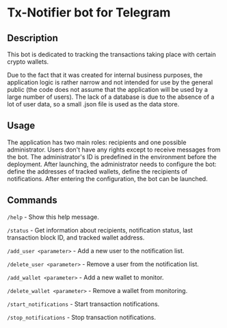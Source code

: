 
# Tx-Notifier bot for Telegram

## Description

This bot is dedicated to tracking the transactions taking place with certain crypto wallets. 

Due to the fact that it was created for internal business purposes, the application logic is rather narrow and not intended for use by the general public (the code does not assume that the application will be used by a large number of users). The lack of a database is due to the absence of a lot of user data, so a small .json file is used as the data store.

## Usage

The application has two main roles: recipients and one possible administrator. Users don't have any rights except to receive messages from the bot. The administrator's ID is predefined in the environment before the deployment. After launching, the administrator needs to configure the bot: define the addresses of tracked wallets, define the recipients of notifications. After entering the configuration, the bot can be launched.

## Commands

`/help` - Show this help message.

`/status` - Get information about recipients, notification status, last transaction block ID, and tracked wallet address.

`/add_user <parameter>` - Add a new user to the notification list.

`/delete_user <parameter>` - Remove a user from the notification list.

`/add_wallet <parameter>` - Add a new wallet to monitor.

`/delete_wallet <parameter>` - Remove a wallet from monitoring.

`/start_notifications` - Start transaction notifications.

`/stop_notifications` - Stop transaction notifications.